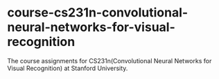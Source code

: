# course-cs231n-convolutional-neural-networks-for-visual-recognition
The course assignments for CS231n(Convolutional Neural Networks for Visual Recognition) at Stanford University.
